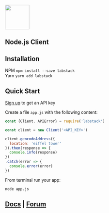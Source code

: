 <a href="https://labstack.com"><img height="80" src="https://cdn.labstack.com/images/labstack-logo.svg"></a>

## Node.js Client

## Installation

NPM `npm install --save labstack`<br>
Yarn `yarn add labstack`

## Quick Start

[Sign up](https://labstack.com/signup) to get an API key

Create a file `app.js` with the following content:

```js
const {Client, APIError} = require('labstack')

const client = new Client('<API_KEY>')

client.geocodeAddress({
  location: 'eiffel tower'
}).then(response => {
  console.info(response)
})
.catch(error => {
  console.error(error)
})
```

From terminal run your app:

```sh
node app.js
```

## [Docs](https://labstack.com/docs) | [Forum](https://forum.labstack.com)
